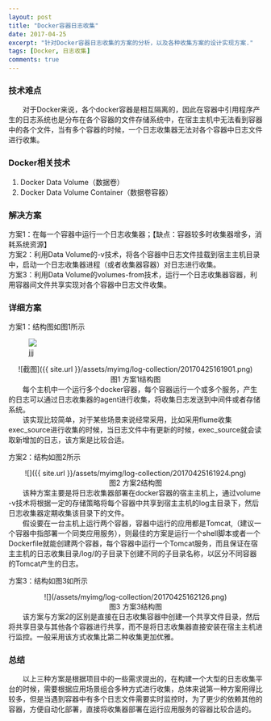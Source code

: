 ```yaml
---
layout: post
title: "Docker容器日志收集"
date: 2017-04-25
excerpt: "针对Docker容器日志收集的方案的分析，以及各种收集方案的设计实现方案."
tags: [Docker, 日志收集]
comments: true
---
```




### 技术难点 ###
&ensp;&ensp;&ensp;&ensp;对于Docker来说，各个docker容器是相互隔离的，因此在容器中引用程序产生的日志系统也是分布在各个容器的文件存储系统中，在宿主主机中无法看到容器中的各个文件，当有多个容器的时候，一个日志收集器无法对各个容器中日志文件进行收集。


### Docker相关技术 ###
1. Docker Data Volume（数据卷）
2. Docker Data Volume Container（数据卷容器）


### 解决方案 ###
方案1：在每一个容器中运行一个日志收集器；【缺点：容器较多时收集器增多，消耗系统资源】<br>
方案2：利用Data Volume的-v技术，将各个容器中日志文件挂载到宿主主机目录中，启动一个日志收集器进程（或者收集器容器）对日志进行收集。<br>
方案3：利用Data Volume的volumes-from技术，运行一个日志收集器容器，利用容器间文件共享实现对各个容器中日志文件收集。

### 详细方案 ###
方案1：结构图如图1所示<br>
<figure>
	<img src="{{ site.url }}/assets/myimg/log-collection/20170425161901.png">
	<figcaption>jjj</figcaption>
</figure>

<center>![截图]({{ site.url }}/assets/myimg/log-collection/20170425161901.png)</center>

<center> 图1 方案1结构图 </center>
&ensp;&ensp;&ensp;&ensp;每个主机中一个运行多个docker容器，每个容器运行一个或多个服务，产生的日志可以通过日志收集器的agent进行收集，将收集日志发送到中间件或者存储系统。<br>
&ensp;&ensp;&ensp;&ensp;该实现比较简单，对于某些场景来说经常采用，比如采用flume收集exec_source进行收集的时候，当日志文件中有更新的时候，exec_source就会读取新增加的日志，该方案是比较合适。


方案2：结构如图2所示<br>
<center>![]({{ site.url }}/assets/myimg/log-collection/20170425161924.png)</center>

<center> 图2 方案2结构图 </center>
&ensp;&ensp;&ensp;&ensp;该种方案主要是将日志收集器部署在docker容器的宿主主机上，通过volume -v技术将根据一定的存储策略将每个容器中共享到宿主主机的log主目录下，然后日志收集器定期收集该目录下的文件。<br>
&ensp;&ensp;&ensp;&ensp;假设要在一台主机上运行两个容器，容器中运行的应用都是Tomcat,（建议一个容器中指部署一个同类应用服务），则最佳的方案是运行一个shell脚本或者一个Dockerfile就能创建两个容器，每个容器中运行一个Tomcat服务，而且保证在宿主主机的日志收集目录/log/的子目录下创建不同的子目录名称，以区分不同容器的Tomcat产生的日志。

方案3：结构如图3如所示 <br>
<center>![](/assets/myimg/log-collection/20170425162126.png)</center>
<center> 图3 方案3结构图 </center>
&ensp;&ensp;&ensp;&ensp;该方案与方案2的区别是直接在日志收集容器中创建一个共享文件目录，然后将共享目录与其他各个容器进行共享，而不是将日志收集器直接安装在宿主主机进行监控。一般采用该方式收集比第二种收集更加优雅。

### 总结 ###
&ensp;&ensp;&ensp;&ensp;以上三种方案是根据项目中的一些需求提出的，在构建一个大型的日志收集平台的时候，需要根据应用场景组合多种方式进行收集，总体来说第一种方案用得比较多，但是当遇到容器中有多个日志文件需要实时监控时，为了更少的依赖其他的容器，方便自动化部署，直接将收集器部署在运行应用服务的容器比较合适的。
